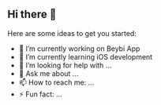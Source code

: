 ## Hi there 👋


Here are some ideas to get you started:

- 🔭 I’m currently working on Beybi App
- 🌱 I’m currently learning iOS development
- 🤔 I’m looking for help with ...
- 💬 Ask me about ...
- 📫 How to reach me: ...
- ⚡ Fun fact: ...

